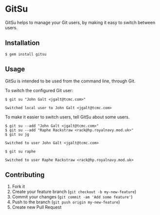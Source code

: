 # GitSu

GitSu helps to manage your Git users, by making it easy to switch
between users. 

## Installation

    $ gem install gitsu

## Usage

GitSu is intended to be used from the command line, through Git.

To switch the configured Git user:

    $ git su "John Galt <jgalt@tcmc.com>"

    Switched local user to John Galt <jgalt@tcmc.com>

To make it easier to switch users, tell GitSu about some users.

    $ git su --add "John Galt <jgalt@tcmc.com>"
    $ git su --add "Raphe Rackstraw <rack@hp.royalnavy.mod.uk>"
    $ git su jg

    Switched to user John Galt <jgalt@tcmc.com>

    $ git su raphe

    Switched to user Raphe Rackstraw <rack@hp.royalnavy.mod.uk>

## Contributing

1. Fork it
2. Create your feature branch (`git checkout -b my-new-feature`)
3. Commit your changes (`git commit -am 'Add some feature'`)
4. Push to the branch (`git push origin my-new-feature`)
5. Create new Pull Request
